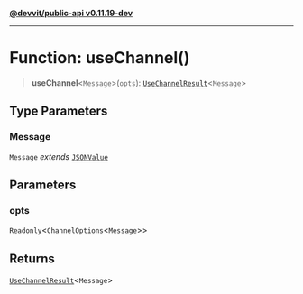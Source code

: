[**@devvit/public-api v0.11.19-dev**](../README.md)

---

# Function: useChannel()

> **useChannel**\<`Message`\>(`opts`): [`UseChannelResult`](../type-aliases/UseChannelResult.md)\<`Message`\>

## Type Parameters

### Message

`Message` _extends_ [`JSONValue`](../type-aliases/JSONValue.md)

## Parameters

### opts

`Readonly`\<`ChannelOptions`\<`Message`\>\>

## Returns

[`UseChannelResult`](../type-aliases/UseChannelResult.md)\<`Message`\>
